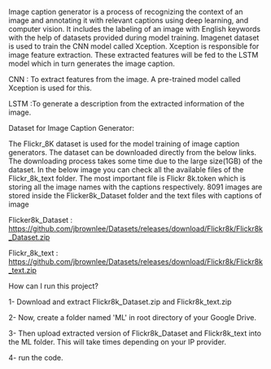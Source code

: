 Image caption generator is a process of recognizing the context of an image and annotating it with relevant captions using deep learning, and computer vision. 
It includes the labeling of an image with English keywords with the help of datasets provided during model training. 
Imagenet dataset is used to train the CNN model called Xception. Xception is responsible for image feature extraction. These extracted features will be fed to the LSTM model which in turn generates the image caption.


CNN : To extract features from the image. A pre-trained model called Xception is used for this.

LSTM :To generate a description from the extracted information of the image.


Dataset for Image Caption Generator:

The Flickr_8K dataset is used for the model training of image caption generators. 
The dataset can be downloaded directly from the below links. The downloading process takes some time due to the large size(1GB) of the dataset. 
In the below image you can check all the available files of the Flickr_8k_text folder. The most important file is Flickr 8k.token which is storing all the image names with the captions respectively.
8091 images are stored inside the Flicker8k_Dataset folder and the text files with captions of image

Flicker8k_Dataset : https://github.com/jbrownlee/Datasets/releases/download/Flickr8k/Flickr8k_Dataset.zip


Flickr_8k_text :    https://github.com/jbrownlee/Datasets/releases/download/Flickr8k/Flickr8k_text.zip


How can I run this project?

1- Download and extract Flickr8k_Dataset.zip and Flickr8k_text.zip

2- Now, create a folder named 'ML' in root directory of your Google Drive.

3- Then upload extracted version of Flickr8k_Dataset and Flickr8k_text into the ML folder. This will take times depending on your IP provider.

4-  run the code.

